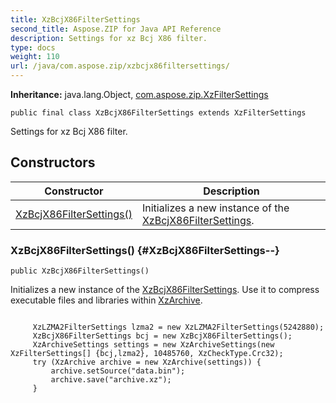 ```yaml
---
title: XzBcjX86FilterSettings
second_title: Aspose.ZIP for Java API Reference
description: Settings for xz Bcj X86 filter.
type: docs
weight: 110
url: /java/com.aspose.zip/xzbcjx86filtersettings/
---
```


**Inheritance:**
java.lang.Object, [com.aspose.zip.XzFilterSettings](../../com.aspose.zip/xzfiltersettings)
```
public final class XzBcjX86FilterSettings extends XzFilterSettings
```

Settings for xz Bcj X86 filter.
## Constructors

| Constructor | Description |
| --- | --- |
| [XzBcjX86FilterSettings()](#XzBcjX86FilterSettings--) | Initializes a new instance of the [XzBcjX86FilterSettings](../../com.aspose.zip/xzbcjx86filtersettings). |
### XzBcjX86FilterSettings() {#XzBcjX86FilterSettings--}
```
public XzBcjX86FilterSettings()
```


Initializes a new instance of the [XzBcjX86FilterSettings](../../com.aspose.zip/xzbcjx86filtersettings). Use it to compress executable files and libraries within [XzArchive](../../com.aspose.zip/xzarchive).

```

     XzLZMA2FilterSettings lzma2 = new XzLZMA2FilterSettings(5242880);
     XzBcjX86FilterSettings bcj = new XzBcjX86FilterSettings();
     XzArchiveSettings settings = new XzArchiveSettings(new XzFilterSettings[] {bcj,lzma2}, 10485760, XzCheckType.Crc32);
     try (XzArchive archive = new XzArchive(settings)) {
         archive.setSource("data.bin");
         archive.save("archive.xz");
     }
 
```




